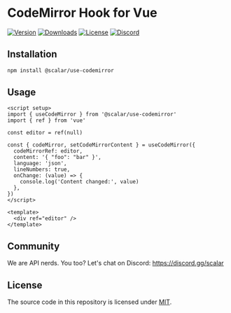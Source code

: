# CodeMirror Hook for Vue

[![Version](https://img.shields.io/npm/v/%40scalar/use-codemirror)](https://www.npmjs.com/package/@scalar/use-codemirror)
[![Downloads](https://img.shields.io/npm/dm/%40scalar/use-codemirror)](https://www.npmjs.com/package/@scalar/use-codemirror)
[![License](https://img.shields.io/npm/l/%40scalar%2Fuse-codemirror)](https://www.npmjs.com/package/@scalar/use-codemirror)
[![Discord](https://img.shields.io/discord/1135330207960678410?style=flat&color=5865F2)](https://discord.gg/scalar)

## Installation

```bash
npm install @scalar/use-codemirror
```

## Usage

```vue
<script setup>
import { useCodeMirror } from '@scalar/use-codemirror'
import { ref } from 'vue'

const editor = ref(null)

const { codeMirror, setCodeMirrorContent } = useCodeMirror({
  codeMirrorRef: editor,
  content: '{ "foo": "bar" }',
  language: 'json',
  lineNumbers: true,
  onChange: (value) => {
    console.log('Content changed:', value)
  },
})
</script>

<template>
  <div ref="editor" />
</template>
```

## Community

We are API nerds. You too? Let's chat on Discord: <https://discord.gg/scalar>

## License

The source code in this repository is licensed under [MIT](https://github.com/scalar/scalar/blob/main/LICENSE).
